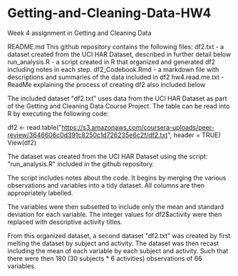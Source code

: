 # Getting-and-Cleaning-Data-HW4
Week 4 assignment in Getting and Cleaning Data

README.md
This github repository contains the following files:
df2.txt - a dataset created from the UCI HAR Dataset, described in further detail below
run_analysis.R - a script created in R that organized and generated df2 including notes in each step. 
df2_Codebook.Rmd - a markdown file with descriptions and summaries of the data included in df2
hw4.read.me.txt - ReadMe explaining the process of creating df2 also included below


The included dataset "df2.txt" uses data from the UCI HAR Dataset as part of the 
Getting and Cleaning Data Course Project. The table can be read into R by 
executing the following code:

df2 <- read.table("https://s3.amazonaws.com/coursera-uploads/peer-review/3646606c0d391c8250c1d726235e6c2f/df2.txt", header = TRUE) 
View(df2)

The dataset was created from the UCI HAR Dataset using the script:
"run_analysis.R" included in the github repository. 

The script includes notes about the code. It begins by merging the various
observations and variables into a tidy dataset. All columns are then 
appropriately labelled. 

The variables were then subsetted to include only the mean and standard 
deviation for each variable. The integer values for df2$activity were then 
replaced with descriptive activity titles. 

From this organized dataset, a second dataset "df2.txt" was created by first 
melting the dataset by subject and activity. The dataset was then recast
including the mean of each variable by each subject and activity. Such that 
there were then 180 (30 subjects * 6 activities) observations of 66 variables. 
